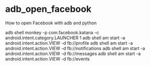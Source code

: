 # adb_open_facebook
How to open Facebook with adb and python

adb shell monkey -p com.facebook.katana -c android.intent.category.LAUNCHER 1
adb shell am start -a android.intent.action.VIEW -d fb://profile
adb shell am start -a android.intent.action.VIEW -d fb://notifications
adb shell am start -a android.intent.action.VIEW -d fb://messages
adb shell am start -a android.intent.action.VIEW -d fb://events

